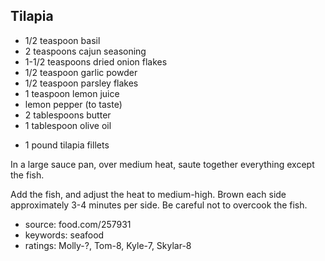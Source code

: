 Tilapia
-------

- 1/2 teaspoon basil
- 2 teaspoons cajun seasoning
- 1-1/2 teaspoons dried onion flakes
- 1/2 teaspoon garlic powder
- 1/2 teaspoon parsley flakes
- 1 teaspoon lemon juice
- lemon pepper (to taste)
- 2 tablespoons butter
- 1 tablespoon olive oil
<!-- -->
- 1 pound tilapia fillets

In a large sauce pan, over medium heat, saute together everything
except the fish.

Add the fish, and adjust the heat to medium-high.  Brown each side
approximately 3-4 minutes per side.  Be careful not to overcook the
fish.

- source: food.com/257931
- keywords: seafood
- ratings: Molly-?, Tom-8, Kyle-7, Skylar-8
